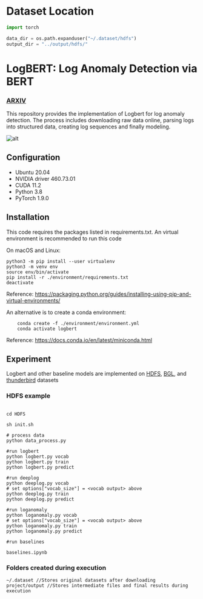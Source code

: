 # Dataset Location

```python
import torch

data_dir = os.path.expanduser("~/.dataset/hdfs")
output_dir = "../output/hdfs/"
```



# LogBERT: Log Anomaly Detection via BERT
### [ARXIV](https://arxiv.org/abs/2103.04475) 

This repository provides the implementation of Logbert for log anomaly detection. 
The process includes downloading raw data online, parsing logs into structured data, 
creating log sequences and finally modeling. 

![alt](img/log_preprocess.png)

## Configuration
- Ubuntu 20.04
- NVIDIA driver 460.73.01 
- CUDA 11.2
- Python 3.8
- PyTorch 1.9.0

## Installation
This code requires the packages listed in requirements.txt.
An virtual environment is recommended to run this code

On macOS and Linux:  
```
python3 -m pip install --user virtualenv
python3 -m venv env
source env/bin/activate
pip install -r ./environment/requirements.txt
deactivate
```
Reference: https://packaging.python.org/guides/installing-using-pip-and-virtual-environments/

An alternative is to create a conda environment:
```
    conda create -f ./environment/environment.yml
    conda activate logbert
```
Reference: https://docs.conda.io/en/latest/miniconda.html

## Experiment
Logbert and other baseline models are implemented on [HDFS](https://github.com/logpai/loghub/tree/master/HDFS), [BGL](https://github.com/logpai/loghub/tree/master/BGL), and [thunderbird]() datasets

### HDFS example
```shell script

cd HDFS

sh init.sh

# process data
python data_process.py

#run logbert
python logbert.py vocab
python logbert.py train
python logbert.py predict

#run deeplog
python deeplog.py vocab
# set options["vocab_size"] = <vocab output> above
python deeplog.py train
python deeplog.py predict 

#run loganomaly
python loganomaly.py vocab
# set options["vocab_size"] = <vocab output> above
python loganomaly.py train
python loganomaly.py predict

#run baselines

baselines.ipynb
```

### Folders created during execution
```shell script 
~/.dataset //Stores original datasets after downloading
project/output //Stores intermediate files and final results during execution
```

